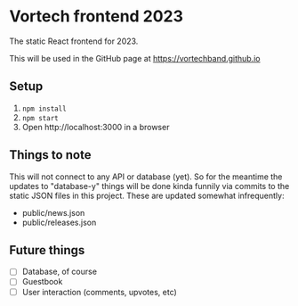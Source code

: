 # Vortech frontend 2023

The static React frontend for 2023. 

This will be used in the GitHub page at https://vortechband.github.io

## Setup

1. `npm install`
2. `npm start`
3. Open http://localhost:3000 in a browser

## Things to note

This will not connect to any API or database (yet). So for the meantime the
updates to "database-y" things will be done kinda funnily via commits to the
static JSON files in this project. These are updated somewhat infrequently:

- public/news.json
- public/releases.json

## Future things

- [ ] Database, of course
- [ ] Guestbook
- [ ] User interaction (comments, upvotes, etc)
